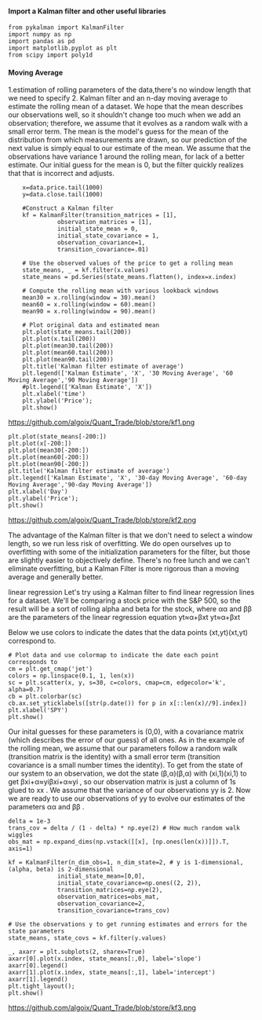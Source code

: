 #### Import a Kalman filter and other useful libraries
  
    from pykalman import KalmanFilter
    import numpy as np
    import pandas as pd
    import matplotlib.pyplot as plt
    from scipy import poly1d

#### Moving Average

1.estimation of rolling parameters of the data,there's no window length that we need to specify
2. Kalman filter and an n-day moving average to estimate the rolling mean of a dataset. We hope that the mean describes our observations well, so it shouldn't change too much when we add an observation; therefore, we assume that it evolves as a random walk with a small error term. The mean is the model's guess for the mean of the distribution from which measurements are drawn, so our prediction of the next value is simply equal to our estimate of the mean. We assume that the observations have variance 1 around the rolling mean, for lack of a better estimate. Our initial guess for the mean is 0, but the filter quickly realizes that that is incorrect and adjusts.    

        x=data.price.tail(1000)
        y=data.close.tail(1000)

        #Construct a Kalman filter
        kf = KalmanFilter(transition_matrices = [1],
                  observation_matrices = [1],
                  initial_state_mean = 0,
                  initial_state_covariance = 1,
                  observation_covariance=1,
                  transition_covariance=.01)

        # Use the observed values of the price to get a rolling mean
        state_means, _ = kf.filter(x.values)
        state_means = pd.Series(state_means.flatten(), index=x.index)

        # Compute the rolling mean with various lookback windows
        mean30 = x.rolling(window = 30).mean()
        mean60 = x.rolling(window = 60).mean()
        mean90 = x.rolling(window = 90).mean()

        # Plot original data and estimated mean
        plt.plot(state_means.tail(200))
        plt.plot(x.tail(200))
        plt.plot(mean30.tail(200))
        plt.plot(mean60.tail(200))
        plt.plot(mean90.tail(200))
        plt.title('Kalman filter estimate of average')
        plt.legend(['Kalman Estimate', 'X', '30 Moving Average', '60 Moving Average','90 Moving Average'])
        #plt.legend(['Kalman Estimate', 'X'])
        plt.xlabel('time')
        plt.ylabel('Price');
        plt.show()
        
https://github.com/algoix/Quant_Trade/blob/store/kf1.png

    plt.plot(state_means[-200:])
    plt.plot(x[-200:])
    plt.plot(mean30[-200:])
    plt.plot(mean60[-200:])
    plt.plot(mean90[-200:])
    plt.title('Kalman filter estimate of average')
    plt.legend(['Kalman Estimate', 'X', '30-day Moving Average', '60-day Moving Average','90-day Moving Average'])
    plt.xlabel('Day')
    plt.ylabel('Price');
    plt.show()
https://github.com/algoix/Quant_Trade/blob/store/kf2.png

The advantage of the Kalman filter is that we don't need to select a window length, so we run less risk of overfitting. We do open ourselves up to overfitting with some of the initialization parameters for the filter, but those are slightly easier to objectively define. There's no free lunch and we can't eliminate overfitting, but a Kalman Filter is more rigorous than a moving average and generally better.

linear regression
    Let's try using a Kalman filter to find linear regression lines for a dataset. We'll be comparing a stock price with the S&P 500, so the result will be a sort of rolling alpha and beta for the stock, where  αα  and  ββ  are the parameters of the linear regression equation
yt≈α+βxt
yt≈α+βxt

Below we use colors to indicate the dates that the data points  (xt,yt)(xt,yt)  correspond to.

    # Plot data and use colormap to indicate the date each point corresponds to
    cm = plt.get_cmap('jet')
    colors = np.linspace(0.1, 1, len(x))
    sc = plt.scatter(x, y, s=30, c=colors, cmap=cm, edgecolor='k', alpha=0.7)
    cb = plt.colorbar(sc)
    cb.ax.set_yticklabels([str(p.date()) for p in x[::len(x)//9].index])
    plt.xlabel('SPY')
    plt.show()


Our inital guesses for these parameters is (0,0), with a covariance matrix (which describes the error of our guess) of all ones. As in the example of the rolling mean, we assume that our parameters follow a random walk (transition matrix is the identity) with a small error term (transition covariance is a small number times the identity).
To get from the state of our system to an observation, we dot the state  (β,α)(β,α)  with  (xi,1)(xi,1)  to get  βxi+α≈yiβxi+α≈yi , so our observation matrix is just a column of 1s glued to  xx . We assume that the variance of our observations  yy  is 2. Now we are ready to use our observations of  yy  to evolve our estimates of the parameters  αα  and  ββ .

    delta = 1e-3
    trans_cov = delta / (1 - delta) * np.eye(2) # How much random walk wiggles
    obs_mat = np.expand_dims(np.vstack([[x], [np.ones(len(x))]]).T, axis=1)

    kf = KalmanFilter(n_dim_obs=1, n_dim_state=2, # y is 1-dimensional, (alpha, beta) is 2-dimensional
                  initial_state_mean=[0,0],
                  initial_state_covariance=np.ones((2, 2)),
                  transition_matrices=np.eye(2),
                  observation_matrices=obs_mat,
                  observation_covariance=2,
                  transition_covariance=trans_cov)

    # Use the observations y to get running estimates and errors for the state parameters
    state_means, state_covs = kf.filter(y.values)

    _, axarr = plt.subplots(2, sharex=True)
    axarr[0].plot(x.index, state_means[:,0], label='slope')
    axarr[0].legend()
    axarr[1].plot(x.index, state_means[:,1], label='intercept')
    axarr[1].legend()
    plt.tight_layout();
    plt.show()

 https://github.com/algoix/Quant_Trade/blob/store/kf3.png
 
